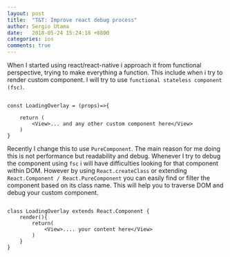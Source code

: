 ```yaml
---
layout: post
title:  "T&T: Improve react debug process"
author: Sergio Utama
date:   2018-05-24 15:24:18 +0800
categories: ios
comments: true
---
```


When I started using react/react-native i approach it from functional perspective, trying to make everything a function. This include when i try to render custom component. I will try to use  `functional stateless component (fsc)`.

```

const LoadingOverlay = (props)=>{

    return (
        <View>... and any other custom component here</View>
    )
}

```

Recently I change this to use `PureComponent`. The main reason for me doing this is not performance but readability and debug. Whenever I try to debug the component using `fsc` i will have difficulties looking for that component within DOM. However by using `React.createClass` or extending `React.Component / React.PureComponent` you can easily find or filter the component based on its class name. This will help you to traverse DOM and debug your custom component.


```

class LoadingOverlay extends React.Component {
    render(){
        return(
            <View>.... your content here</View>
        )
    }
}

```



